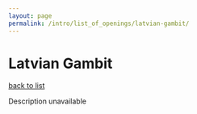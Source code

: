 ```yaml
---
layout: page
permalink: /intro/list_of_openings/latvian-gambit/
---
```


# Latvian Gambit

[back to list](../../list_of_openings)

Description unavailable